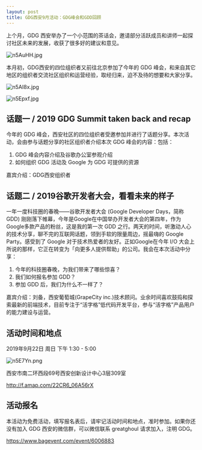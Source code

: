 ```yaml
---
layout: post
title: GDG西安9月活动：GDG峰会和GDD回顾
---
```


上个月，GDG 西安举办了一个小范围的茶话会，邀请部分活跃成员和讲师一起探讨社区未来的发展，收获了很多好的建议和意见。

![n5AuHH.jpg](https://s2.ax1x.com/2019/09/17/n5AuHH.md.jpg)

本月初，GDG西安的四位组织者又前往北京参加了今年的 GDG 峰会，和来自其它地区的组织者交流社区组织和运营经验，取经归来，迫不及待的想要和大家分享。

![n5AI8x.jpg](https://s2.ax1x.com/2019/09/17/n5AI8x.md.jpg)

![n5Epxf.jpg](https://s2.ax1x.com/2019/09/17/n5Epxf.md.jpg)

## 话题一 / 2019 GDG Summit taken back and recap

今年的 GDG 峰会，西安社区的四位组织者受邀参加并进行了话题分享。本次活动，会由参与话题分享的社区组织者介绍本次 GDG 峰会的内容：包括：

1. GDG 峰会内容介绍及谷歌办公室参观介绍
2. 如何组织 GDG 活动及 Google 为 GDG 可提供的资源

嘉宾介绍：GDG西安组织者

## 话题二 /  2019谷歌开发者大会，看看未来的样子

 一年一度科技圈的春晚——谷歌开发者大会 (Google Developer Days，简称 GDD) 刚刚落下帷幕，今年是Google在中国举办开发者大会的第四年，作为Google多款产品的粉丝，这是我的第一次 GDD 之行。两天的时间，听激动人心的技术分享，聊不完的互联网话题，领到手软的限量周边，摇最嗨的 Google Party。感受到了 Google 对于技术热爱者的友好。正如Google在今年 I/O 大会上所说的那样，它正在转变为「向更多人提供帮助」的公司。我会在本次活动中分享：

1. 今年的科技圈春晚，为我们带来了哪些惊喜？
2. 我们如何报名参加 GDD？
3. 参加 GDD 后，我们为什么不一样了？

嘉宾介绍：刘备，西安葡萄城(GrapeCity inc.)技术顾问。业余时间喜欢鼓捣和探索最新的前端技术，目前专注于“活字格”低代码开发平台，参与“活字格”产品用户的能力建设与运营。

## 活动时间和地点

2019年9月22日 周日 下午 1:30 - 5:00

![n5E7Yn.png](https://s2.ax1x.com/2019/09/17/n5E7Yn.md.png)

西安市南二环西段69号西安创新设计中心3层309室

<http://f.amap.com/22CR6_06A56rX>

## 活动报名

本活动为免费活动，填写报名表后，请牢记活动时间和地点，准时参加。如果你还没有加入 GDG 西安的微信群，可以微信联系 greatghoul 请求加入，注明 GDG。

<https://www.bagevent.com/event/6006883>

